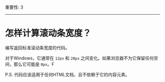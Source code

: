 重要性: 3

---

# 怎样计算滚动条宽度？

编写返回标准滚动条宽度的代码。

对于Windows，它通常在 `12px` 和 `20px` 之间变化。如果浏览器不为它保留任何空间，那么它可能是 `0px`。F

P.S. 代码应该适用于任何HTML文档，且不依赖于它的内容元素。
